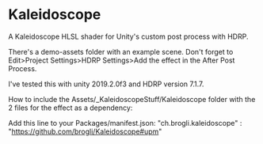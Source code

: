 # Kaleidoscope

A Kaleidoscope HLSL shader for Unity's custom post process with HDRP. 

There's a demo-assets folder with an example scene. Don't forget to Edit>Project Settings>HDRP Settings>Add the effect in the After Post Process.

I've tested this with unity 2019.2.0f3 and HDRP version 7.1.7.

How to include the Assets/_KaleidoscopeStuff/Kaleidoscope folder with the 2 files for the effect as a dependency:

Add this line to your Packages/manifest.json:
"ch.brogli.kaleidoscope" : "https://github.com/brogli/Kaleidoscope#upm"
